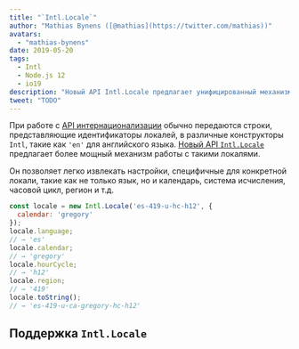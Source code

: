 ```yaml
---
title: "`Intl.Locale`"
author: "Mathias Bynens ([@mathias](https://twitter.com/mathias))"
avatars:
  - "mathias-bynens"
date: 2019-05-20
tags:
  - Intl
  - Node.js 12
  - io19
description: "Новый API Intl.Locale предлагает унифицированный механизм работы с локалями, который является более удобным, чем использование строк."
tweet: "TODO"
---
```

При работе с [API интернационализации](/features/tags/intl) обычно передаются строки, представляющие идентификаторы локалей, в различные конструкторы `Intl`, такие как `'en'` для английского языка. [Новый API `Intl.Locale`](https://github.com/tc39/proposal-intl-locale) предлагает более мощный механизм работы с такими локалями.

<!--truncate-->
Он позволяет легко извлекать настройки, специфичные для конкретной локали, такие как не только язык, но и календарь, система исчисления, часовой цикл, регион и т.д.

```js
const locale = new Intl.Locale('es-419-u-hc-h12', {
  calendar: 'gregory'
});
locale.language;
// → 'es'
locale.calendar;
// → 'gregory'
locale.hourCycle;
// → 'h12'
locale.region;
// → '419'
locale.toString();
// → 'es-419-u-ca-gregory-hc-h12'
```

## Поддержка `Intl.Locale`

<feature-support chrome="74 /blog/v8-release-74#intl.locale"
                 firefox="no"
                 safari="no"
                 nodejs="12 https://twitter.com/mathias/status/1120700101637353473"
                 babel="no"></feature-support>
